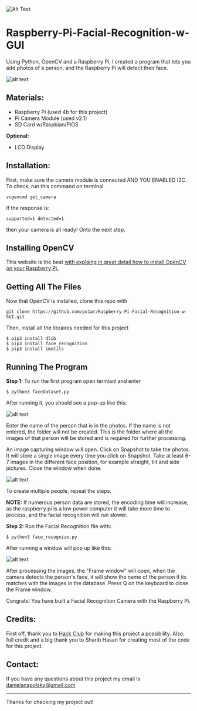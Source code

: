 ![Alt Text](https://media.giphy.com/media/kdXnsLKl3mMLG1kuuw/giphy.gif)

# Raspberry-Pi-Facial-Recognition-w-GUI

Using Python, OpenCV and a Raspberry Pi, I created a program that lets you add photos of a person, and the Raspberry Pi will detect their face.

![alt text](https://media.giphy.com/media/eIyieq01EAYkQS7qsB/giphy.gif)

## Materials:
- Raspberry Pi (used 4b for this project)
- Pi Camera Module (used v2.1)
- SD Card w/Raspbian/PiOS

**Optional:**
- LCD Display

## Installation:

First, make sure the camera module is connected AND YOU ENABLED I2C. To check, run this command on terminal 

```
vcgencmd get_camera
```
If the response is:
```
supported=1 detected=1
```
then your camera is all ready! Onto the next step.

## Installing OpenCV 
This website is the best <a href="https://www.pyimagesearch.com/2019/09/16/install-opencv-4-on-raspberry-pi-4-and-raspbian-buster/">with explaing in great detail how to install OpenCV on your Raspberry Pi.</a> 

## Getting All The Files 
Now that OpenCV is installed, clone this repo with
```
git clone https://github.com/po1ar/Raspberry-Pi-Facial-Recognition-w-GUI.git
```
Then, install all the libraires needed for this project
```
$ pip3 install dlib  
$ pip3 install face_recognition  
$ pip3 install imutils
```
## Running The Program
**Step 1:**
To run the first program open termianl and enter
```
$ python3 faceDataset.py 
```
After running it, you should see a pop-up like this:

![alt text](https://media.giphy.com/media/QBpSHY3JPTcgTb7YSn/giphy.gif)

Enter the name of the person that is in the photos. If the name is not entered, the folder will not be created. This is the folder where all the images of that person will be stored and is required for further processing.

An image capturing window will open. Click on Snapshot to take the photos. It will store a single image every time you click on Snapshot. Take at least 6-7 images in the different face position, for example straight, tilt and side pictures. Close the window when done.

![alt text](https://media.giphy.com/media/QTxt4wb68v4W9zIOqN/giphy.gif)

To create multiple people, repeat the steps.

**NOTE:** If numerous person data are stored, the encoding time will increase, as the raspberry pi is a low power computer it will take more time to process, and the facial recognition will run slower.

**Step 2:**
Run the Facial Recognition file with:
```
$ python3 face_recognize.py 
```
After running a window will pop up like this:

![alt text](https://media.giphy.com/media/UTf13jj0liZYTLf451/giphy.gif)

After processing the images, the "Frame window" will open, when the camera detects the person's face, it will show the name of the person if its matches with the images in the database. Press Q on the keyboard to close the Frame window.

Congrats! You have built a Facial Recognition Camera with the Raspberry Pi.

## Credits: 
First off, thank you to <a href="https://hackclub.com"> Hack Club </a> for making this project a possibility. Also, full credit and a big thank you to Sharib Hasan for creating most of the code for this project. 

## Contact: 
If you have any questions about this project my email is danielanapolsky@gmail.com

---------------------------------------
Thanks for checking my project out!

